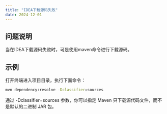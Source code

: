 ```yaml
---
title: "IDEA下载源码失败"
date: 2024-12-01
---
```


## 问题说明

当在IDEA下载源码失败时，可是使用maven命令进行下载源码。

## 示例

打开终端进入项目目录，执行下面命令：

```bash
mvn dependency:resolve -Dclassifier=sources
```

通过 -Dclassifier=sources 参数，你可以指定 Maven 只下载源代码文件，而不是默认的二进制 JAR 包。


